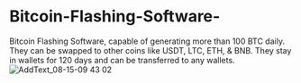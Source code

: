 # Bitcoin-Flashing-Software-
Bitcoin Flashing Software, capable of generating more than 100 BTC daily.
They can be swapped to other coins like USDT, LTC, ETH, & BNB. They stay in  wallets for 120 days and can be transferred to any wallets.
![AddText_08-15-09 43 02](https://github.com/BitcoinLocust/Bitcoin-Flashing-Software-/assets/143759714/15896d54-0bf4-4629-b4bb-22d71706affb)

